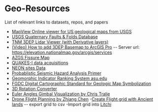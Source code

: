# Geo-Resources
List of relevant links to datasets, repos, and papers
- [MapView Online viewer for US geological maps from USGS](https://ngmdb.usgs.gov/mapview/?center=-121.527,37.09&zoom=14)
- [USGS Quaternary Faults & Folds Database](https://usgs.maps.arcgis.com/apps/webappviewer/index.html?id=5a6038b3a1684561a9b0aadf88412fcf)
- [TNM 3DEP Lidar Viewer (with Derivative layers)](https://apps.nationalmap.gov/3depdem/)
- [(Video) How to add 3DEP Basemap to ArcGIS Pro](https://www.youtube.com/watch?v=sDEMHT2CmZw) -- Server url: https://elevation.nationalmap.gov/arcgis/services
- [AZGS Fissure Map](https://uagis.maps.arcgis.com/apps/webappviewer/index.html?id=98729f76e4644f1093d1c2cd6dabb584)
- [QUAKES-I data acquisitions](https://asterweb.jpl.nasa.gov/quakes/)
- [NEON sites Data](https://www.neonscience.org/field-sites/explore-field-sites)
- [Probablistic Seismic Hazard Analysis Primer](https://opensha.org/resources/PSHA_Primer_v2_0.pdf)
- [Geomorphic Indicator Ranking System asu.edu](http://activetectonics.asu.edu/mapping_active_faults/Lectures/Geomorphic_Indicator_Ranking_System_GIR.pdf)
- [FGDC Digital Cartographic Standard for Geologic Map Symbolization](https://pubs.usgs.gov/tm/2006/11A02/)
- [3D Rotation Converter](https://www.andre-gaschler.com/rotationconverter/)
- [Euler Angles Gimbal Visualization by Chris Tralie](https://compsci290-s2016.github.io/CoursePage/Materials/EulerAnglesViz/)
- [Drone Flight Planning by Zhiang Chen](https://github.com/ZhiangChen/learning_field_robotics/blob/main/docs/logistics/UAV_mapping_logistics.md)
    -[Create Flight grid with Ancient lands](https://ancient.land/)  -- export grid to csv
    -Import grid into [Litchi](https://flylitchi.com/hub)
  

  
  
